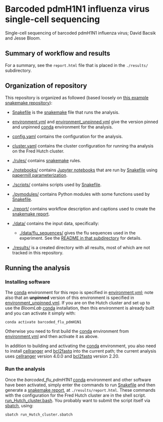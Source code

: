 # Barcoded pdmH1N1 influenza virus single-cell sequencing
Single-cell sequencing of barcoded pdmH1N1 influenza virus; David Bacsik and Jesse Bloom.

## Summary of workflow and results
For a summary, see the `report.html` file that is placed in the `./results/` subdirectory.

## Organization of repository
This repository is organized as followed (based loosely on [this example snakemake repository](https://github.com/koesterlab/single-cell-rna-seq)):

 - [Snakefile] is the [snakemake] file that runs the analysis.

 - [environment.yml](environment.yml) and [environment_unpinned.yml](environment_unpinned.yml) give the version pinned and unpinned [conda] environment for the analysis.

 - [config.yaml](config.yaml) contains the configuration for the analysis.

 - [cluster.yaml](cluster.yaml) contains the cluster configuration for running tha analysis on the Fred Hutch cluster.

 - [./rules/](rules) contains [snakemake] rules.

 - [./notebooks/](notebooks) contains [Jupyter notebooks](https://jupyter.org/) that are run by [Snakefile] using [papermill parameterization](https://papermill.readthedocs.io/).

 - [./scripts/](scripts) contains scripts used by [Snakefile].

 - [./pymodules/](pymodules) contains Python modules with some functions used by [Snakefile].

 - [./report/](report) contains workflow description and captions used to create the [snakemake report].

 - [./data/](data) contains the input data, specifically:

   * [./data/flu_sequences/](data/flu_sequences) gives the flu sequences used in the experiment. See the [README in that subdirectory](data/flu_sequences/README.md) for details.

 - [./results/](results) is a created directory with all results, most of which are not tracked in this repository.


## Running the analysis

### Installing software
The [conda] environment for this repo is specified in [environment.yml](environment.yml); note also that an **unpinned** version of this environment is specified in [environment_unpinned.yml](environment_unpinned.yml).
If you are on the Hutch cluster and set up to use the *BloomLab* [conda] installation, then this environment is already built and you can activate it simply with:

    conda activate barcoded_flu_pdmH1N1

Otherwise you need to first build the [conda] environment from [environment.yml](environment.yml) and then activate it as above.

In addition to building and activating the [conda] environment, you also need to install [cellranger] and [bcl2fastq] into the current path; the current analysis uses [cellranger] version 4.0.0 and [bcl2fastq] version 2.20.

### Run the analysis
Once the *barcoded_flu_pdmH1N1* [conda] environment and other software have been activated, simply enter the commands to run [Snakefile] and then generate a [snakemake report], at `./results/report.html`.
These commands with the configuration for the Fred Hutch cluster are in the shell script. [run_Hutch_cluster.bash](run_Hutch_cluster.bash).
You probably want to submit the script itself via [sbatch](sbatch), using:

    sbatch run_Hutch_cluster.sbatch

[Snakefile]: Snakefile
[snakemake]: https://snakemake.readthedocs.io
[snakemake report]: https://snakemake.readthedocs.io/en/stable/snakefiles/reporting.html
[conda]: https://docs.conda.io/projects/conda/en/latest/index.html
[cellranger]: https://support.10xgenomics.com/single-cell-gene-expression/software/pipelines/latest/what-is-cell-ranger
[bcl2fastq]: https://support.illumina.com/sequencing/sequencing_software/bcl2fastq-conversion-software.html
